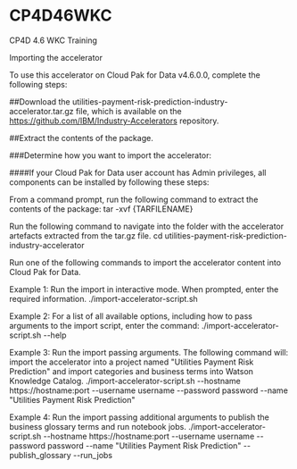 # CP4D46WKC
CP4D 4.6 WKC Training

Importing the accelerator

To use this accelerator on Cloud Pak for Data v4.6.0.0, complete the following steps:

##Download the utilities-payment-risk-prediction-industry-accelerator.tar.gz file, which is available on the https://github.com/IBM/Industry-Accelerators repository.

##Extract the contents of the package.

###Determine how you want to import the accelerator:

####If your Cloud Pak for Data user account has Admin privileges, all components can be installed by following these steps:

From a command prompt, run the following command to extract the contents of the package:
tar -xvf {TARFILENAME} 

Run the following command to navigate into the folder with the accelerator artefacts extracted from the tar.gz file.
cd utilities-payment-risk-prediction-industry-accelerator 

Run one of the following commands to import the accelerator content into Cloud Pak for Data.

Example 1: Run the import in interactive mode. When prompted, enter the required information.
./import-accelerator-script.sh 

Example 2: For a list of all available options, including how to pass arguments to the import script, enter the command:
./import-accelerator-script.sh --help 

Example 3: Run the import passing arguments. The following command will: import the accelerator into a project named "Utilities Payment Risk Prediction" and import categories and business terms into Watson Knowledge Catalog.
./import-accelerator-script.sh --hostname https://hostname:port --username username --password password --name "Utilities Payment Risk Prediction"

Example 4: Run the import passing additional arguments to publish the business glossary terms and run notebook jobs.
./import-accelerator-script.sh --hostname https://hostname:port --username username --password password --name "Utilities Payment Risk Prediction" --publish_glossary --run_jobs

